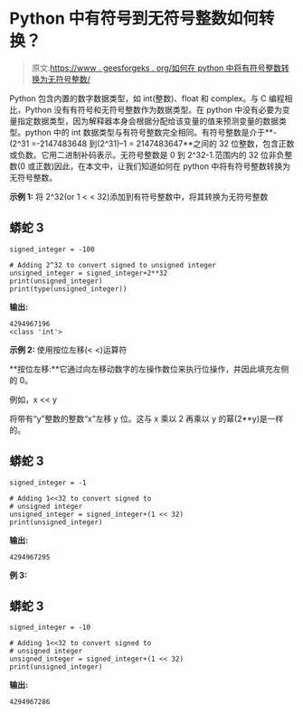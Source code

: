 # Python 中有符号到无符号整数如何转换？

> 原文:[https://www . geesforgeks . org/如何在 python 中将有符号整数转换为无符号整数/](https://www.geeksforgeeks.org/how-to-convert-signed-to-unsigned-integer-in-python/)

Python 包含内置的数字数据类型，如 int(整数)、float 和 complex。与 C 编程相比，Python 没有有符号和无符号整数作为数据类型。在 python 中没有必要为变量指定数据类型，因为解释器本身会根据分配给该变量的值来预测变量的数据类型。python 中的 int 数据类型与有符号整数完全相同。有符号整数是介于**-(2^31 =-2147483648 到(2^31)–1 = 2147483647**之间的 32 位整数，包含正数或负数。它用二进制补码表示。无符号整数是 0 到 2^32-1.范围内的 32 位非负整数(0 或正数)因此，在本文中，让我们知道如何在 python 中将有符号整数转换为无符号整数。

**示例 1:** 将 2^32(or 1 < < 32)添加到有符号整数中，将其转换为无符号整数

## 蟒蛇 3

```
signed_integer = -100

# Adding 2^32 to convert signed to unsigned integer
unsigned_integer = signed_integer+2**32
print(unsigned_integer)
print(type(unsigned_integer))
```

**输出:**

```
4294967196
<class 'int'>
```

**示例 2:** 使用按位左移(< <)运算符

**按位左移:**它通过向左移动数字的左操作数位来执行位操作，并因此填充左侧的 0。

例如，x << y

将带有“y”整数的整数“x”左移 y 位。这与 x 乘以 2 再乘以 y 的幂(2**y)是一样的。

## 蟒蛇 3

```
signed_integer = -1

# Adding 1<<32 to convert signed to 
# unsigned integer
unsigned_integer = signed_integer+(1 << 32)
print(unsigned_integer)
```

**输出:**

```
4294967295
```

**例 3:**

## 蟒蛇 3

```
signed_integer = -10

# Adding 1<<32 to convert signed to
# unsigned integer
unsigned_integer = signed_integer+(1 << 32)
print(unsigned_integer)
```

**输出:**

```
4294967286
```